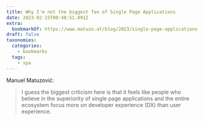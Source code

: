 ```yaml
---
title: Why I'm not the biggest fan of Single Page Applications
date: 2023-02-15T00:48:51.891Z
extra:
  bookmarkOf: https://www.matuzo.at/blog/2023/single-page-applications-criticism/
draft: false
taxonomies:
  categories:
    - bookmarks
  tags:
    - spa
---
```

Manuel Matuzović:

> I guess the biggest criticism here is that it feels like people who believe in the superiority of single page applications and the entire ecosystem focus more on developer experience (DX) than user experience.

